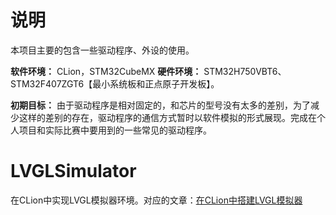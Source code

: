 # 说明

本项目主要的包含一些驱动程序、外设的使用。

**软件环境：** CLion，STM32CubeMX
**硬件环境：** STM32H750VBT6、STM32F407ZGT6【最小系统板和正点原子开发板】。

**初期目标：** 由于驱动程序是相对固定的，和芯片的型号没有太多的差别，为了减少这样的差别的存在，驱动程序的通信方式暂时以软件模拟的形式展现。完成在个人项目和实际比赛中要用到的一些常见的驱动程序。


# LVGLSimulator

在CLion中实现LVGL模拟器环境。对应的文章：[在CLion中搭建LVGL模拟器](https://blog.csdn.net/qq_44656481/article/details/125208978?spm=1001.2014.3001.5501)


